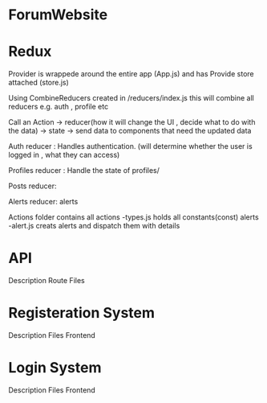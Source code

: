 # ForumWebsite


# Redux 




Provider is wrappede around the entire app (App.js) and has Provide store attached (store.js)

Using CombineReducers created in /reducers/index.js this will combine all reducers e.g. auth , profile etc  


Call an Action -> reducer(how it will change the UI , decide what to do with the data) -> state -> send data to components that need the updated data 

Auth reducer : Handles authentication. (will determine whether the user is logged in , what they can access)

Profiles reducer : Handle the  state of profiles/

Posts reducer: 

Alerts reducer: alerts

Actions folder contains all actions 
-types.js holds all constants(const) alerts
-alert.js creats alerts and dispatch them with details







# API 
  Description
  Route Files
 
# Registeration System
  Description
  Files
  Frontend
  
# Login System
  Description
  Files
  Frontend
  
  
  
  
